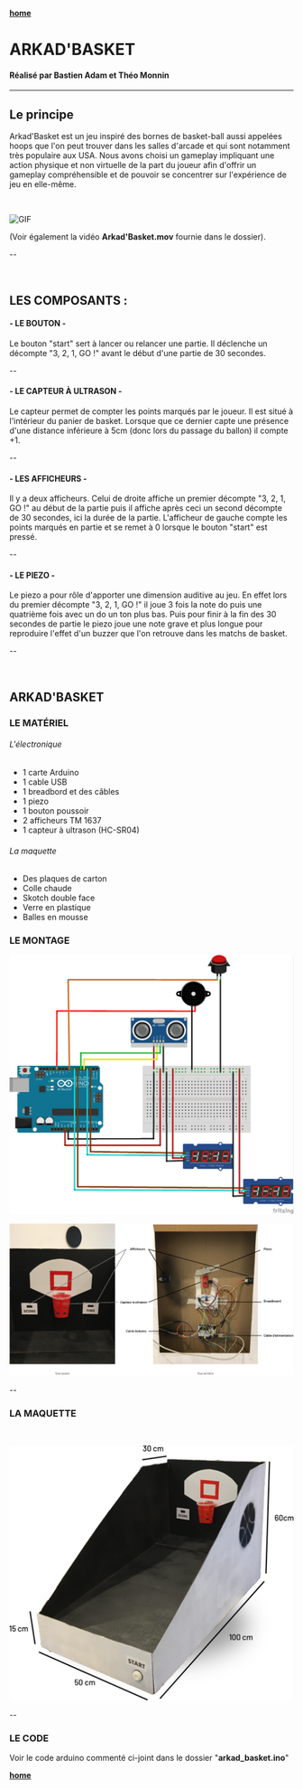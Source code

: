[**home**](../README.MD)

# ARKAD'BASKET

#### Réalisé par Bastien Adam et Théo Monnin
---
## Le principe
Arkad'Basket est un jeu inspiré des bornes de basket-ball aussi appelées hoops que l'on peut trouver dans les salles d'arcade et qui sont notamment très populaire aux USA. Nous avons choisi un gameplay impliquant une action physique et non virtuelle de la part du joueur afin d'offrir un gameplay compréhensible et de pouvoir se concentrer sur l'expérience de jeu en elle-même.

<br>

![GIF](jeu_basket.gif)
</br>

(Voir également la vidéo **Arkad'Basket.mov** fournie dans le dossier).

--

</br>

## LES COMPOSANTS :

#### - LE BOUTON -

Le bouton "start" sert à lancer ou relancer une partie. Il déclenche un décompte "3, 2, 1, GO !" avant le début d'une partie de 30 secondes.

--

#### - LE CAPTEUR À ULTRASON -

Le capteur permet de compter les points marqués par le joueur. Il est situé à l'intérieur du panier de basket. Lorsque que ce dernier capte une présence d'une distance inférieure à 5cm (donc lors du passage du ballon) il compte +1.

--

#### - LES AFFICHEURS -

Il y a deux afficheurs. Celui de droite affiche un premier décompte "3, 2, 1, GO !" au début de la partie puis il affiche après ceci un second décompte de 30 secondes, ici la durée de la partie.
L'afficheur de gauche compte les points marqués en partie et se remet à 0 lorsque le bouton "start" est pressé.

--

#### - LE PIEZO -

Le piezo a pour rôle d'apporter une dimension auditive au jeu. En effet lors du premier décompte "3, 2, 1, GO !" il joue 3 fois la note do puis une quatrième fois avec un do un ton plus bas. Puis pour finir à la fin des 30 secondes de partie le piezo joue une note grave et plus longue pour reproduire l'effet d'un buzzer que l'on retrouve dans les matchs de basket.

--

</br>

## ARKAD'BASKET

### LE MATÉRIEL
###### L'électronique
* 1 carte Arduino
* 1 cable USB
* 1 breadbord et des câbles
* 1 piezo
* 1 bouton poussoir
* 2 afficheurs TM 1637
* 1 capteur à ultrason (HC-SR04)

###### La maquette
* Des plaques de carton
* Colle chaude
* Skotch double face
* Verre en plastique
* Balles en mousse

### LE MONTAGE


![montage](Montage-principal.png)

![montage-appliqué](Details-montage.png)

--

### LA MAQUETTE

</br>

![cotes](Taille-maquette.png)
</br>

--

### LE CODE
Voir le code arduino commenté ci-joint dans le dossier "**arkad_basket.ino**"

[**home**](../README.MD)